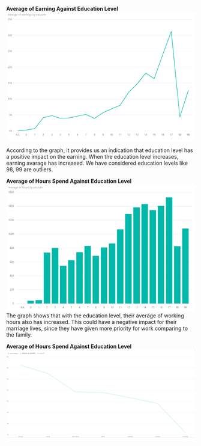 
**Average of Earning Against Education Level**
![Sample Statistics](https://github.com/TorinW/DataScience_UoM_19/blob/master/other-analysis/averageEarning_2-education.PNG)

According to the graph, it provides us an indication that education level has a positive impact on the earning. When the education level increases, earning avarage has increased. We have considered education levels like 98, 99 are outliers.

**Average of Hours Spend Against Education Level**
![Sample Statistics](https://github.com/TorinW/DataScience_UoM_19/blob/master/other-analysis/averageHours-education.PNG)
The graph shows that with the education level, their average of working hours also has increased. This could have a negative impact for their marriage lives, since they have given more priority for work comparing to the family.


**Average of Hours Spend Against Education Level**  
![Sample Statistics](https://github.com/TorinW/DataScience_UoM_19/blob/master/other-analysis/Average%20Earnings%20by%20Maritial%20Status.PNG)

